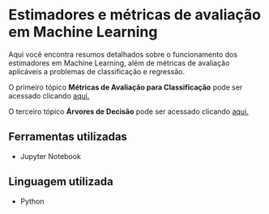 # Estimadores e métricas de avaliação em Machine Learning

Aqui você encontra resumos detalhados sobre o funcionamento dos estimadores em Machine Learning, além de métricas de avaliação aplicáveis a problemas de classificação e regressão.

O primeiro tópico **Métricas de Avaliação para Classificação** pode ser acessado clicando [aqui.](https://github.com/leticiadluz/estimadores/blob/main/classificacao_metricas.ipynb)

O terceiro tópico **Árvores de Decisão** pode ser acessado clicando [aqui.](https://github.com/leticiadluz/estimadores/blob/main/decision_tree.ipynb)

## Ferramentas utilizadas

* Jupyter Notebook

## Linguagem utilizada

* Python

